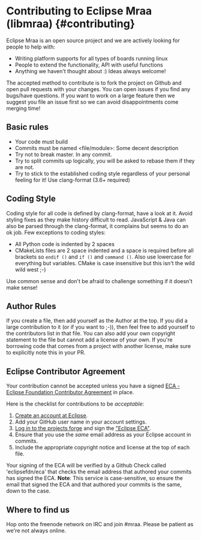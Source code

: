 Contributing to Eclipse Mraa (libmraa)                   {#contributing}
======================

Eclipse Mraa is an open source project and we are actively looking for people to help
with:

- Writing platform supports for all types of boards running linux
- People to extend the functionality, API with useful functions
- Anything we haven't thought about :) Ideas always welcome!

The accepted method to contribute is to fork the project on Github and open
pull requests with your changes. You can open issues if you find any bugs/have
questions. If you want to work on a large feature then we suggest you file an
issue first so we can avoid disappointments come merging time!

Basic rules
-----------
- Your code must build
- Commits must be named <file/module>: Some decent description
- Try not to break master. In any commit.
- Try to split commits up logically, you will be asked to rebase them if they
  are not.
- Try to stick to the established coding style regardless of your personal
  feeling for it! Use clang-format (3.6+ required)

Coding Style
------------

Coding style for all code is defined by clang-format, have a look at it. Avoid
styling fixes as they make history difficult to read. JavaScript & Java can
also be parsed through the clang-format, it complains but seems to do an ok
job. Few exceptions to coding styles:
- All Python code is indented by 2 spaces
- CMakeLists files are 2 space indented and a space is required before all
  brackets so `endif ()` and `if ()` and `command ()`. Also use lowercase for
  everything but variables. CMake is case insensitive but this isn't the wild
  wild west ;-)

Use common sense and don't be afraid to challenge something if it doesn't make sense!

Author Rules
------------

If you create a file, then add yourself as the Author at the top. If you did a
large contribution to it (or if you want to ;-)), then feel free to add yourself
to the contributors list in that file. You can also add your own copyright
statement to the file but cannot add a license of your own. If you're borrowing
code that comes from a project with another license, make sure to explicitly
note this in your PR.

Eclipse Contributor Agreement
------------

Your contribution cannot be accepted unless you have a signed [ECA - Eclipse Foundation Contributor Agreement](https://www.eclipse.org/legal/eca/) in place.

Here is the checklist for contributions to be _acceptable_:

1. [Create an account at Eclipse](https://accounts.eclipse.org/user/register).
2. Add your GitHub user name in your account settings.
3. [Log in to the projects forge](https://www.eclipse.org/contribute/cla/) and sign the ["Eclipse ECA"](https://accounts.eclipse.org/user/eca).
5. Ensure that you use the _same_ email address as your Eclipse account in commits.
6. Include the appropriate copyright notice and license at the top of each file.

Your signing of the ECA will be verified by a Github Check called 'eclipsefdn/eca'
that checks the email address that authored your commits has signed the
ECA. **Note**: This service is case-sensitive, so ensure the email that signed
the ECA and that authored your commits is the same, down to the case.

Where to find us
----------------

Hop onto the freenode network on IRC and join #mraa. Please be patient as we're
not always online.
